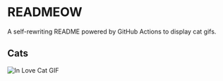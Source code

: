 # READMEOW

A self-rewriting README powered by GitHub Actions to display cat gifs.

## Cats

![In Love Cat GIF](https://media2.giphy.com/media/MDJ9IbxxvDUQM/200.gif?cid=9acd02daazvupprnz5l4b24suyet266mbil2vhoivg79vk1b&ep=v1_gifs_search&rid=200.gif&ct=g)
